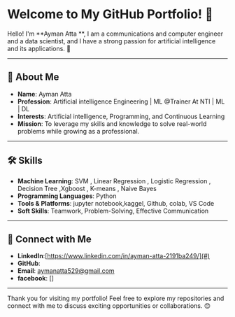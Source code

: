 # Welcome to My GitHub Portfolio! 🎉

Hello! I'm **Ayman Atta **, I am a communications and computer engineer and a data scientist, and I have a strong passion for artificial intelligence and its applications.  🚀

---

## 🌟 About Me

- **Name**: Ayman Atta  
- **Profession**: Artificial intelligence Engineering | ML @Trainer At NTI | ML | DL
- **Interests**: Artificial intelligence, Programming,  and Continuous Learning  
- **Mission**: To leverage my skills and knowledge to solve real-world problems while growing as a professional.  

---

## 🛠️ Skills

- **Machine Learning**: SVM , Linear Regression , Logistic Regression , Decision Tree ,Xgboost , K-means  , Naive Bayes  
- **Programming Languages**: Python 
- **Tools & Platforms**: jupyter notebook,kaggel, Github, colab, VS Code  
- **Soft Skills**: Teamwork, Problem-Solving, Effective Communication  

---

## 🔗 Connect with Me

- **LinkedIn**:[https://www.linkedin.com/in/ayman-atta-2191ba249/](#)
- **GitHub**: [](#)  
- **Email**:  [aymanatta529@gmail.com](#)
- **facebook**: []

---

Thank you for visiting my portfolio! Feel free to explore my repositories and connect with me to discuss exciting opportunities or collaborations. 😊

